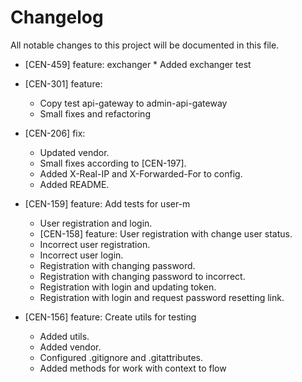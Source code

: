 # Changelog  

All notable changes to this project will be documented in this file.
* [CEN-459] feature: exchanger
        * Added exchanger test
* [CEN-301] feature:
    * Copy test api-gateway to admin-api-gateway
    * Small fixes and refactoring

* [CEN-206] fix:
    * Updated vendor.
    * Small fixes according to [CEN-197].
    * Added X-Real-IP and X-Forwarded-For to config.
    * Added README.

* [CEN-159] feature: Add tests for user-m
    * User registration and login.
    * [CEN-158] feature: User registration with change user status.
    * Incorrect user registration.
    * Incorrect user login.
    * Registration with changing password.
    * Registration with changing password to incorrect.
    * Registration with login and updating token.
    * Registration with login and request password resetting link.

* [CEN-156] feature: Create utils for testing
    * Added utils.
    * Added vendor.
    * Configured .gitignore and .gitattributes.
    * Added methods for work with context to flow
